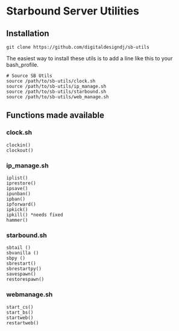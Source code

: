 # Starbound Server Utilities

## Installation

	git clone https://github.com/digitaldesigndj/sb-utils

The easiest way to install these utils is to add a line like this to your bash_profile.


	# Source SB Utils
	source /path/to/sb-utils/clock.sh
	source /path/to/sb-utils/ip_manage.sh
	source /path/to/sb-utils/starbound.sh
	source /path/to/sb-utils/web_manage.sh


## Functions made available

### clock.sh

	clockin()
	clockout()

### ip_manage.sh

	iplist()
	iprestore()
	ipsave()
	ipunban()
	ipban()
	ipforward()
	ipkick()
	ipkill() *needs fixed
	hammer()

### starbound.sh

	sbtail ()
	sbvanilla ()
	sbpy ()
	sbrestart()
	sbrestartpy()
	savespawn()
	restorespawn() 

### webmanage.sh

	start_cs()
	start_bs()
	startweb()
	restartweb()
